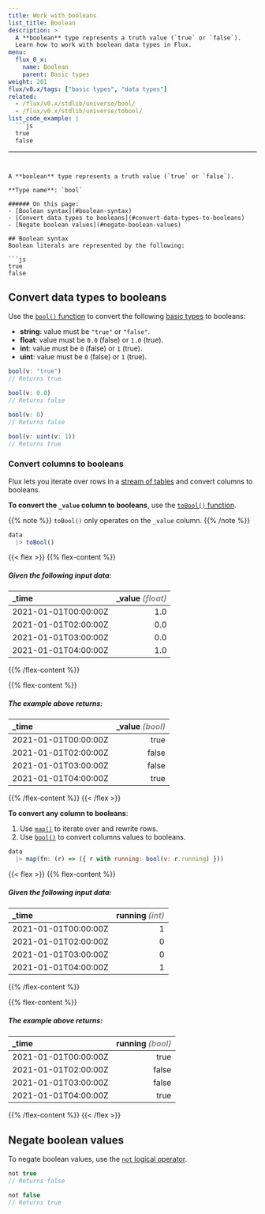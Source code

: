 ```yaml
---
title: Work with booleans
list_title: Boolean
description: >
  A **boolean** type represents a truth value (`true` or `false`).
  Learn how to work with boolean data types in Flux.
menu:
  flux_0_x:
    name: Boolean
    parent: Basic types
weight: 201
flux/v0.x/tags: ["basic types", "data types"]
related:
  - /flux/v0.x/stdlib/universe/bool/
  - /flux/v0.x/stdlib/universe/tobool/
list_code_example: |
  ```js
  true
  false
  ```
---
```


A **boolean** type represents a truth value (`true` or `false`).

**Type name**: `bool`

###### On this page:
- [Boolean syntax](#boolean-syntax)
- [Convert data types to booleans](#convert-data-types-to-booleans)
- [Negate boolean values](#negate-boolean-values)

## Boolean syntax
Boolean literals are represented by the following:

```js
true
false
```

## Convert data types to booleans
Use the [`bool()` function](/flux/v0.x/stdlib/universe/bool/) to convert
the following [basic types](/flux/v0.x/data-types/basic/) to booleans:

- **string**: value must be `"true"` or `"false"`.
- **float**: value must be `0.0` (false) or `1.0` (true).
- **int**: value must be `0` (false) or `1` (true).
- **uint**: value must be `0` (false) or `1` (true).

```js
bool(v: "true")
// Returns true

bool(v: 0.0)
// Returns false

bool(v: 0)
// Returns false

bool(v: uint(v: 1))
// Returns true
```

### Convert columns to booleans
Flux lets you iterate over rows in a [stream of tables](/flux/v0.x/get-started/data-model/#stream-of-tables)
and convert columns to booleans.

**To convert the `_value` column to booleans**, use the [`toBool()` function](/flux/v0.x/stdlib/universe/bool/).

{{% note %}}
`toBool()` only operates on the `_value` column.
{{% /note %}}

```js
data
  |> toBool()
```

{{< flex >}}
{{% flex-content %}}
##### Given the following input data:
| \_time               | \_value _<span style="opacity:.5">(float)</span>_ |
| :------------------- | ------------------------------------------------: |
| 2021-01-01T00:00:00Z |                                               1.0 |
| 2021-01-01T02:00:00Z |                                               0.0 |
| 2021-01-01T03:00:00Z |                                               0.0 |
| 2021-01-01T04:00:00Z |                                               1.0 |
{{% /flex-content %}}

{{% flex-content %}}
##### The example above returns:
| \_time               | \_value _<span style="opacity:.5">(bool)</span>_ |
| :------------------- | -----------------------------------------------: |
| 2021-01-01T00:00:00Z |                                             true |
| 2021-01-01T02:00:00Z |                                            false |
| 2021-01-01T03:00:00Z |                                            false |
| 2021-01-01T04:00:00Z |                                             true |
{{% /flex-content %}}
{{< /flex >}}

**To convert any column to booleans**:

1. Use [`map()`](/flux/v0.x/stdlib/universe/map/) to iterate over and rewrite rows.
2. Use [`bool()`](/flux/v0.x/stdlib/universe/bool/) to convert columns values to booleans.

```js
data
  |> map(fn: (r) => ({ r with running: bool(v: r.running) }))
```

{{< flex >}}
{{% flex-content %}}
##### Given the following input data:
| \_time               | running _<span style="opacity:.5">(int)</span>_ |
| :------------------- | ----------------------------------------------: |
| 2021-01-01T00:00:00Z |                                               1 |
| 2021-01-01T02:00:00Z |                                               0 |
| 2021-01-01T03:00:00Z |                                               0 |
| 2021-01-01T04:00:00Z |                                               1 |
{{% /flex-content %}}

{{% flex-content %}}
##### The example above returns:
| \_time               | running _<span style="opacity:.5">(bool)</span>_ |
| :------------------- | -----------------------------------------------: |
| 2021-01-01T00:00:00Z |                                             true |
| 2021-01-01T02:00:00Z |                                            false |
| 2021-01-01T03:00:00Z |                                            false |
| 2021-01-01T04:00:00Z |                                             true |
{{% /flex-content %}}
{{< /flex >}}

## Negate boolean values
To negate boolean values, use the [`not` logical operator](/flux/v0.x/spec/operators/#logical-operators).

```js
not true
// Returns false

not false
// Returns true
```
